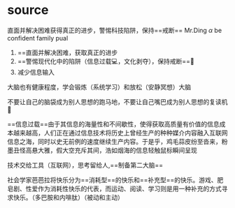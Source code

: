 # source
直面并解决困难获得真正的进步，警惕科技陷阱，保持==戒断==
Mr.Ding  $\alpha$  be confident family pual
1. ==直面并解决困难，获取真正的进步
2. ==警惕现代化中的陷阱（信息过载💻，文化剥夺），保持戒断==👮
3. 减少信息输入



大脑也有健康程度，学会锻炼（系统学习）和放松（安静冥想）大脑

不要让自己的脑袋成为别人思想的跑马地，不要让自己嘴巴成为别人思想的复读机🥶

==信息过载==由于其信息的海量性和不间歇性，使得获取高质量有价值的信息成本越来越高，人们正在通过信息技术将历史上曾经生产的种种媒介内容融入互联网信息之海，同时以史无前例的速度继续生产内容。于是乎，鸡毛蒜皮纷至沓来，粉墨丑怪高悬大雅，假大空充斥其间，浩如烟海的信息轻触鼠标瞬间呈现

技术交给工具（互联网），思考留给人,==制备第二大脑==

社会学家芭芭拉将快乐分为==消耗型==的快乐和==补充型==的快乐。游戏、肥皂剧、性爱作为消耗性快乐的代表，而运动、阅读、学习则是用一种补充的方式寻求快乐。（多巴胺和内啡肽）（被动和主动）


